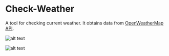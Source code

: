 # Check-Weather
A tool for checking current weather. It obtains data from [OpenWeatherMap API](https://openweathermap.org/api).

![alt text](https://github.com/proman3419/Scripts-and-tools/blob/master/check_weather/screenshot.png)

![alt text](https://github.com/proman3419/Scripts-and-tools/blob/master/check_weather/screenshot_1.png)